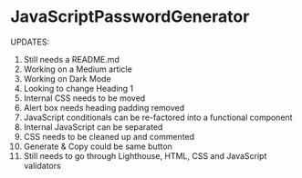 # JavaScriptPasswordGenerator

UPDATES:

1. Still needs a README.md
2. Working on a Medium article
3. Working on Dark Mode
4. Looking to change Heading 1
5. Internal CSS needs to be moved
6. Alert box needs heading padding removed
7. JavaScript conditionals can be re-factored into a functional component
8. Internal JavaScript can be separated
9. CSS needs to be cleaned up and commented
10. Generate & Copy could be same button
11. Still needs to go through Lighthouse, HTML, CSS and JavaScript validators